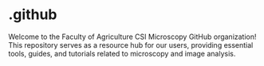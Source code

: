 # .github
Welcome to the Faculty of Agriculture CSI Microscopy GitHub organization! This repository serves as a resource hub for our users, providing essential tools, guides, and tutorials related to microscopy and image analysis.
